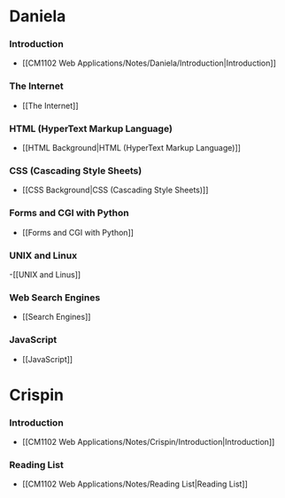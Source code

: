 
# Daniela
### Introduction
- [[CM1102 Web Applications/Notes/Daniela/Introduction|Introduction]]

### The Internet
- [[The Internet]]

### HTML (HyperText Markup Language)
- [[HTML Background|HTML (HyperText Markup Language)]]

### CSS (Cascading Style Sheets)
- [[CSS Background|CSS (Cascading Style Sheets)]]

### Forms and CGI with Python
- [[Forms and CGI with Python]]

### UNIX and Linux
-[[UNIX and Linus]]

### Web Search Engines
- [[Search Engines]]

### JavaScript
- [[JavaScript]]



# Crispin
### Introduction
- [[CM1102 Web Applications/Notes/Crispin/Introduction|Introduction]]

### Reading List
- [[CM1102 Web Applications/Notes/Reading List|Reading List]]